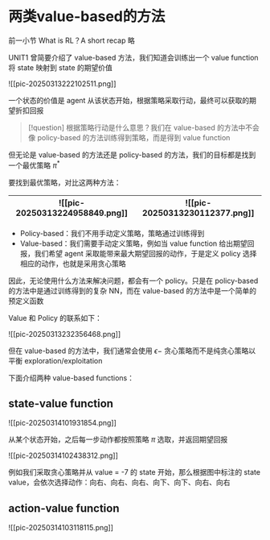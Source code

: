 # 两类value-based的方法

前一小节 What is RL？A short recap 略

UNIT1 曾简要介绍了 value-based 方法，我们知道会训练出一个 value function 将 state 映射到 state 的期望价值

![[pic-20250313222102511.png]]

一个状态的价值是 agent 从该状态开始，根据策略采取行动，最终可以获取的期望折扣回报

> [!question]
> 根据策略行动是什么意思？我们在 value-based 的方法中不会像 policy-based 的方法训练得到策略，而是得到 value function

但无论是 value-based 的方法还是 policy-based 的方法，我们的目标都是找到一个最优策略 $\pi^{*}$

要找到最优策略，对比这两种方法：

| ![[pic-20250313224958849.png]] | ![[pic-20250313230112377.png]] |
| ---------------------------------- | ------------------------------ |

- Policy-based：我们不用手动定义策略，策略通过训练得到
- Value-based：我们需要手动定义策略，例如当 value function 给出期望回报，我们希望 agent 采取能带来最大期望回报的动作，于是定义 policy 选择相应的动作，也就是采用贪心策略

因此，无论使用什么方法来解决问题，都会有一个 policy。只是在 policy-based 的方法中是通过训练得到的复杂 NN，而在 value-based 的方法中是一个简单的预定义函数

Value 和 Policy 的联系如下：

![[pic-20250313232356468.png]]

但在 value-based 的方法中，我们通常会使用 $\epsilon-$ 贪心策略而不是纯贪心策略以平衡 exploration/exploitation

下面介绍两种 value-based functions：

## state-value function

![[pic-20250314101931854.png]]

从某个状态开始，之后每一步动作都按照策略 $\pi$ 选取，并返回期望回报

![[pic-20250314102438312.png]]

例如我们采取贪心策略并从 value = -7 的 state 开始，那么根据图中标注的 state value，会依次选择动作：向右、向右、向右、向下、向下、向右、向右

## action-value function

![[pic-20250314103118115.png]]

